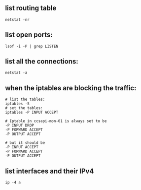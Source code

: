 ## list routing table
```
netstat -nr
```

## list open ports:
```
lsof -i -P | grep LISTEN
```

## list all the connections:
```
netstat -a
```

## when the iptables are blocking the traffic:
```
# list the tables:
iptables -S
# set the tables:
iptables -P INPUT ACCEPT

# Iptable in ccsapi-mon-01 is always set to be
-P INPUT DROP
-P FORWARD ACCEPT
-P OUTPUT ACCEPT

# but it should be
-P INPUT ACCEPT
-P FORWARD ACCEPT
-P OUTPUT ACCEPT
```

## list interfaces and their IPv4
```
ip -4 a
```

